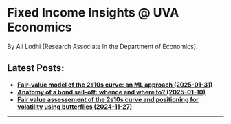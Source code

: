 

<h1>Fixed Income Insights @ UVA Economics</h1>


By Ali Lodhi (Research Associate in the Department of Economics).

## Latest Posts:

- [**Fair-value model of the 2s10s curve: an ML approach (2025-01-31)**](post_3/body.md)
- [**Anatomy of a bond sell-off: whence and where to? (2025-01-10)**](post_2/body.md)
- [**Fair value assessement of the 2s10s curve and positioning for volatility using butterflies (2024-11-27)**](post_1/body.md)
  




---

